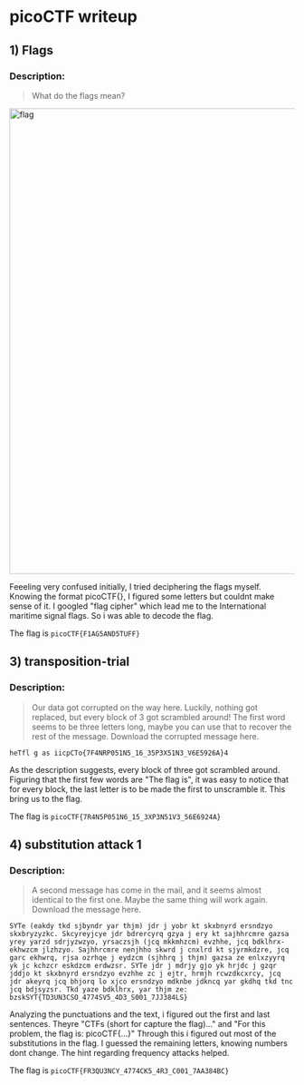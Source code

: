# picoCTF writeup
## 1) Flags

### Description:
> What do the flags mean?
<img width="821" alt="flag" src="https://github.com/saanvivi/picoCTF-writeup/assets/145047724/5db9ab53-c5c6-443a-9e5d-30c14e8f5865">
<p> Feeeling very confused initially, I tried deciphering the flags myself. Knowing the format picoCTF{}, I figured some letters but couldnt make sense of it. I googled "flag cipher" which lead me to the International maritime signal flags. So i was able to decode the flag. </p>

The flag is `picoCTF{F1AG5AND5TUFF}`

## 3) transposition-trial
### Description:
>Our data got corrupted on the way here. Luckily, nothing got replaced, but every block of 3 got scrambled around! The first word seems to be three letters long, maybe you can use that to recover the rest of the message.
Download the corrupted message here.
~~~
heTfl g as iicpCTo{7F4NRP051N5_16_35P3X51N3_V6E5926A}4
~~~
As the description suggests, every block of three got scrambled around. Figuring that the first few words are "The flag is", it was easy to notice that for every block, the last letter is to be made the first to unscramble it. This bring us to the flag.

The flag is `picoCTF{7R4N5P051N6_15_3XP3N51V3_56E6924A}`

## 4) substitution attack 1
### Description:
> A second message has come in the mail, and it seems almost identical to the first one. Maybe the same thing will work again.
Download the message here.
~~~
SYTe (eakdy tkd sjbyndr yar thjm) jdr j yobr kt skxbnyrd ersndzyo skxbryzyzkc. Skcyreyjcye jdr bdrercyrq gzya j ery kt sajhhrcmre gazsa yrey yarzd sdrjyzwzyo, yrsaczsjh (jcq mkkmhzcm) evzhhe, jcq bdklhrx-ekhwzcm jlzhzyo. Sajhhrcmre nenjhho skwrd j cnxlrd kt sjyrmkdzre, jcq garc ekhwrq, rjsa ozrhqe j eydzcm (sjhhrq j thjm) gazsa ze enlxzyyrq yk jc kchzcr eskdzcm erdwzsr. SYTe jdr j mdrjy gjo yk hrjdc j gzqr jddjo kt skxbnyrd ersndzyo evzhhe zc j ejtr, hrmjh rcwzdkcxrcy, jcq jdr akeyrq jcq bhjorq lo xjco ersndzyo mdknbe jdkncq yar gkdhq tkd tnc jcq bdjsyzsr. Tkd yaze bdklhrx, yar thjm ze: bzskSYT{TD3UN3CSO_4774SV5_4D3_S001_7JJ384LS}
~~~
Analyzing the punctuations and the text, i figured out the first and last sentences. Theyre "CTFs (short for capture the flag)..." and "For this problem, the flag is: picoCTF{...}"
Through this i figured out most of the substitutions in the flag. I guessed the remaining letters, knowing numbers dont change. The hint regarding frequency attacks helped.

The flag is `picoCTF{FR3QU3NCY_4774CK5_4R3_C001_7AA384BC}`
